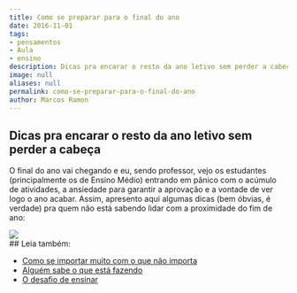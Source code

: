 ```yaml
---
title: Como se preparar para o final do ano
date: 2016-11-01
tags:
- pensamentos
- Aula
- ensino
description: Dicas pra encarar o resto da ano letivo sem perder a cabeça
image: null
aliases: null
permalink: como-se-preparar-para-o-final-do-ano
author: Marcos Ramon
---
```

## Dicas pra encarar o resto da ano letivo sem perder a cabeça

O final do ano vai chegando e eu, sendo professor, vejo os estudantes (principalmente os de Ensino Médio) entrando em pânico com o acúmulo de atividades, a ansiedade para garantir a aprovação e a vontade de ver logo o ano acabar. Assim, apresento aqui algumas dicas (bem óbvias, é verdade) pra quem não está sabendo lidar com a proximidade do fim de ano:

<img src="/assets/img/como-se-preparar-para-o-final-do ano-medium.png">


<div class="leia-tambem" markdown="1">
## Leia também:

- <a href="/como-se-importar-muito-com-o-que-nao-importa">Como se importar muito com o que não importa</a>
- <a href="/alguem-sabe-o-que-esta-fazendo">Alguém sabe o que está fazendo</a>
- <a href="/o-desafio-de-ensinar">O desafio de ensinar</a>
</div>